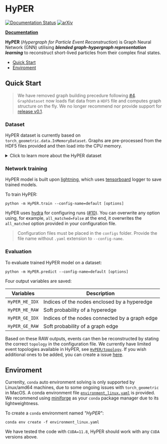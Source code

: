 # HyPER

[![Documentation Status](https://readthedocs.org/projects/hyper-hep/badge/?version=latest)](https://hyper-hep.readthedocs.io/en/latest/?badge=latest)
[![arXiv](https://img.shields.io/badge/arXiv-2402.10149-b31b1b.svg)](https://arxiv.org/abs/2402.10149)

**[Documentation](https://hyper-hep.readthedocs.io)**

**HyPER** (_Hypergraph for Particle Event Reconstruction_) is Graph Neural Network (GNN) utilising **_blended graph-hypergraph representation learning_** to reconstruct short-lived particles from their complex final states.

- [Quick Start](#quick-start)
- [Enviroment](#environment)

## Quick Start

> We have removed graph building precedure following [#4](https://github.com/tzuhanchang/HyPER/pull/4). `GraphDataset` now loads flat data from a `HDF5` file and computes graph structure on the fly. We no longer recommend nor provide support for [release v0.1](https://github.com/tzuhanchang/HyPER/releases/tag/v0.1).

### Dataset

HyPER dataset is currently based on `torch_geometric.data.InMemoryDataset`.
Graphs are pre-processed from the HDF5 files provided and then load into the CPU memory.

<details>

<summary>Click to learn more about the HyPER dataset</summary>

The `HyPER.train` and `HyPER.predict` scripts now point to a directory which contains the input data (test and train h5 files) as well as the config.

This directory, in this instance called `HyPER_run1` should have the following structure:
```
HyPER_run1
├── config.yaml
├── processed
└── raw
    ├── test.h5
    └── train.h5
```
The `raw` directory contians the input h5 files. 

## Input h5 file structure

An example dataset structure is as follows:
```
file.h5
├── INPUTS
│   ├── JET
│   ├── LEPTON
│   ├── GLOBAL
│   ├── ...
├── LABELS
│   ├── JET
│   ├── LEPTON
│   ├── ...
└── METADATA
    ├── FullyMatched
```

### Inputs 
The `INPUTS` group contains the feature the model will use to build the event graphs. This data is used in both training and testing phases. Each dataset (`JET` , `LEPTON`, ...) is a structured numpy array with fields which correspond to node features, plus the `GLOBAL` dataset which contains the graph-level (event-level) features.

The list of node features which can be used is abitrary, as is the list of global features. Padded entries must be padded with **np.nan**. Edge features are not included in the dataset, but are constructed when HyPER builds the dataset (the primary motivation for this is size of input files).


### Labels 
The `LABELS` group contains the corresponding "truth-labels" for each dataset in INPUTS. This is used to define the targets for the model to train against. Each dataset (`JET` , `LEPTON`, ...) is a single array of integers.

A comment on the truth-matching labels which we use to build the edge and hyperedge targets. You must use **positive integers** to define all non-padded objects in an event, and you must use **np.nan** as the padding placeholder. [HyPER uses the Cantor pairing function to define unique node indices, and removes padded entries specifically by looking for NaN.]

The integer labels used match to known parton in the simulation truth-record. For example, the all-hadronic decay of a ttbar pair to six partons could use label convention:

| Truth parton | Integer label |
|--------------|---------------|
| b1           | 1             |
| W1j1         | 2             |
| W1j2         | 3             |
| b2           | 4             |
| W2j1         | 5             |
| W2j2         | 6             |


The field `LABELS.JET` could then look like 
```
[ 0 , 4 , 2 , 0 , 1 , 5 , 0 , 0 , 6 , NaN , NaN , NaN ]
```
for an event with 9 final-state jets, padded to an array of size 12. In this instance, the 0 indicates jets which are not matched to truth-partons. Note that not all jets may match to a parton: this is dependent on one's truth-matching scheme, hence 3 being absent in the example. 

These truth-labels should then correspond to the what is defined in the `target` field in the dataset config below. Note that the unmatched jets can be labelled with any positive integer, so long as this is not then stipulated in the config `target` field.

## Dataset config (`config.yaml`)

The `config.yaml` file is the configuration for the dataset. This file name is fixed. It should contain an `input` block and a `target` block e.g:

```yaml 
input:
  nodes: # of form {Node type: enum}. Lists each object as defined in the "INPUTS" group of the h5 files, with an enum which the user can define, and which HyPER
    JET: 1
    LEPTON: 2
  node_features: # Ordered list of node features - although should change such that doesn't need to be in this order
    - e
    - eta
    - phi 
    - pt 
    - btag
    - charge
  node_transforms: # Corresponding list of transformations to the node features
    - torch.log(x)
    - x
    - x
    - torch.log(x)
    - x
    - x
  edge_features: # List of edge features from a pre-defined list of edge features which HyPER can construct
    - delta_eta
    - delta_phi
    - delta_R
    - M2
  global_features: # Global feature list
    - njet
    - nbTagged
  global_transforms: # Corresponding list of transformations to the global data
    - x/6
    - x/2
  pre_transform: True # Boolean whether to transform the features before saving the dataset PyG object to file

target: 
# Nodes are of the form [particle_enum - matching index]. particle_enum corresponds to the values of the nodes field above. 
# This example looks combines nodes which are of type jet
    w1: ['1-2','1-3']
    w2: ['1-5','1-6']
  hyperedge: 
    t1: ['1-1','1-2','1-3']
    t2: ['1-4','1-5','1-6']
process: # We don't use this yet
  4tops: 1
  3tops: 2
```

The dataset structure used saves the processed data (pre-training) to the `processed` directory.

</details>

### Network training
HyPER model is built upon [lightning](https://lightning.ai/docs/pytorch/stable/), which uses [tensorboard](https://www.tensorflow.org/tensorboard) logger to save trained models.

To train HyPER:
```
python -m HyPER.train --config-name=default [options]
```
HyPER uses [hydra](https://hydra.cc/) for configuring runs ([#10](https://github.com/tzuhanchang/HyPER/pull/10)). You can overwrite any option using, for example, `all_matched=False` at the end, it overwrites the `all_matched` option provided in your configuration file.
> Configuration files must be placed in the `configs` folder. Provide the file name without `.yaml` extension to `--config-name`.


### Evaluation
To evaluate trained HyPER model on a dataset:
```
python -m HyPER.predict --config-name=default [options]
```
Four output variables are saved:

| Variables | Description |
| ------------- | ------------- |
| `HyPER_HE_IDX` | Indices of the nodes enclosed by a hyperedge  |
| `HyPER_HE_RAW` | Soft probability of a hyperedge |
| `HyPER_GE_IDX` | Indices of the nodes connected by a graph edge |
| `HyPER_GE_RAW` | Soft probability of a graph edge |

Based on these RAW outputs, events can then be reconstructed by stating the correct `topology` in the configuration file. We currently have limited event topologies available in HyPER, see [`HyPER/topology`](https://github.com/tzuhanchang/HyPER/tree/main/HyPER/topology). If you wish additional ones to be added, you can create a issue [here](https://github.com/tzuhanchang/HyPER/issues).


## Enviroment
Currenlty, `conda` auto environment solving is only supported by Linux/amd64 machines, due to some ongoing issues with `torch_geometric` in MacOS. A conda environment file [`environment_linux.yaml`](environment_linux.yaml) is provided. We recommend using [miniforge](https://github.com/conda-forge/miniforge) as your `conda` package manager due to its lightweightness.

To create a `conda` environment named _"HyPER"_:
```
conda env create -f environment_linux.yaml
```

We have tested the code with `CUDA=11.8`, HyPER should work with any `CUDA` versions above.

